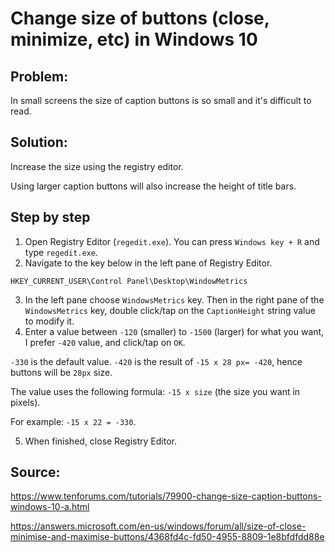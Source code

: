 # Change size of buttons (close, minimize, etc) in Windows 10

## Problem: 
In small screens the  size of caption buttons is so small and it's difficult to read.

## Solution:
Increase the size using the registry editor.

Using larger caption buttons will also increase the height of title bars.

## Step by step

1. Open Registry Editor (```regedit.exe```). You can press ```Windows key + R``` and type ```regedit.exe```.
2. Navigate to the key below in the left pane of Registry Editor.

```HKEY_CURRENT_USER\Control Panel\Desktop\WindowMetrics```

3. In the left pane choose ```WindowsMetrics``` key. Then in the right pane of the ```WindowsMetrics``` key, double click/tap on the ```CaptionHeight``` string value to modify it.
4. Enter a value between ```-120``` (smaller) to ```-1500``` (larger) for what you want, I prefer ```-420``` value, and click/tap on ```OK```.


```-330``` is the default value. ```-420``` is the result of ```-15 x 28 px= -420```, hence buttons will be ```28px``` size.

The value uses the following formula: ```-15 x size``` (the size you want in pixels).

For example: ```-15 x 22 = -330```.

5. When finished, close Registry Editor.


## Source:
<https://www.tenforums.com/tutorials/79900-change-size-caption-buttons-windows-10-a.html>

<https://answers.microsoft.com/en-us/windows/forum/all/size-of-close-minimise-and-maximise-buttons/4368fd4c-fd50-4955-8809-1e8bfdfdd88e>
